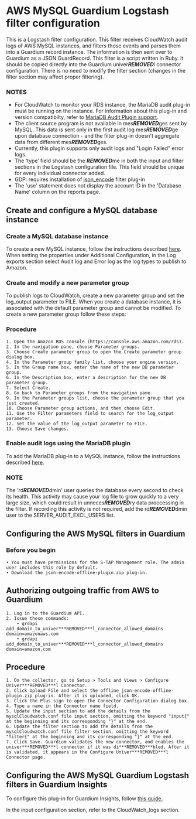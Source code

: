 # AWS MySQL Guardium Logstash filter configuration
This is a Logstash filter configuration. This filter receives CloudWatch audit logs of AWS MySQL instances, and filters those events and parses them into a Guardium record instance. The information is then sent over to Guardium as a JSON GuardRecord.
This filter is a script written in Ruby. It should be copied directly into the Guardium univer***REMOVED***l connector configuration. There is no need to modify the filter section (changes in the filter section may affect proper filtering).

### NOTES
* For CloudWatch to monitor your RDS instance, the MariaDB audit plug-in must be running on the instance. For information about this plug-in and version compatibilty, refer to [MariaDB Audit Plugin support](https://docs.aws.amazon.com/AmazonRDS/latest/UserGuide/Appendix.MySQL.Options.AuditPlugin.html).
* The client source program is not available in mes***REMOVED***ges sent by MySQL. This data is sent only in the first audit log mes***REMOVED***ge upon database connection - and the filter plug-in doesn't aggregate data from different mes***REMOVED***ges.
* Currently, this plugin supports only audit logs and "Login Failed" error logs.
* The ‘type’ field should be the ***REMOVED***me in both the input and filter sections in the Logstash configuration file. This field should be unique for every individual connector added.
* GDP: requires installation of [json_encode](https://www.elastic.co/guide/en/logstash-versioned-plugins/current/v3.0.3-plugins-filters-json_encode.html) filter plug-in
* The 'use' statement does not display the account ID in the 'Database Name' column on the reports page.
## Create and configure a MySQL database instance
### Create a MySQL database instance
To create a new MySQL instance, follow the instructions described [here](https://aws.amazon.com/getting-started/hands-on/create-mysql-db/). When setting the properties under Additional Configuration, in the Log exports section select Audit log and Error log as the log types to publish to Amazon.

### Create and modify a new parameter group
To publish logs to CloudWatch, create a new parameter group and set the log_output parameter to FILE. When you create a database instance, it is associated with the default parameter group and cannot be modified. To create a new parameter group follow these steps:
### Procedure
	1. Open the Amazon RDS console (https://console.aws.amazon.com/rds).
	2. In the navigation pane, choose Parameter groups.
	3. Choose Create parameter group to open the Create parameter group dialog box.
	4. In the Parameter group family list, choose your engine version.
	5. In the Group name box, enter the name of the new DB parameter group.
	6. In the Description box, enter a description for the new DB parameter group.
	7. Select Create.
	8. Go back to Parameter groups from the navigation pane.
	9. In the Parameter groups list, choose the parameter group that you just created.
	10. Choose Parameter group actions, and then choose Edit.
	11. Use the Filter parameters field to search for the log_output parameter.
	12. Set the value of the log_output parameter to FILE.
	13. Choose Save changes.

### Enable audit logs using the MariaDB plugin
To add the MariaDB plug-in to a MySQL instance, follow the instructions described [here](https://docs.aws.amazon.com/AmazonRDS/latest/UserGuide/Appendix.MySQL.Options.AuditPlugin.html).
### NOTE
The 'rd***REMOVED***dmin' user queries the database every second to check its health. This activity may cause your log file to grow quickly to a very large size, which could result in unneces***REMOVED***ry data proccessing in the filter. If recording this activity is not required, add the rd***REMOVED***dmin user to the SERVER_AUDIT_EXCL_USERS list.

## Configuring the AWS MySQL filters in Guardium
### Before you begin
	• You must have permissions for the S-TAP Management role. The admin user includes this role by default.
	• Download the json-encode-offline-plugin.zip plug-in.
## Authorizing outgoing traffic from AWS to Guardium
	1. Log in to the Guardium API.
	2. Issue these commands:
		• grdapi add_domain_to_univer***REMOVED***l_connector_allowed_domains domain=amazonaws.com
		• grdapi add_domain_to_univer***REMOVED***l_connector_allowed_domains domain=amazon.com
## Procedure
	1. On the collector, go to Setup > Tools and Views > Configure Univer***REMOVED***l Connector.
	2. Click Upload File and select the offline json-encode-offline-plugin.zip plug-in. After it is uploaded, click OK.
	3. Click the Plus sign to open the Connector Configuration dialog box.
	4. Type a name in the Connector name field.
	5. Update the input section to add the details from the mysqlCloudwatch.conf file input section, omitting the keyword "input{" at the beginning and its corresponding "}" at the end.
	6. Update the filter section to add the details from the mysqlCloudwatch.conf file filter section, omitting the keyword "filter{" at the beginning and its corresponding "}" at the end.
	7. Click Save. Guardium validates the new connector, and enables the univer***REMOVED***l connector if it was di***REMOVED***bled. After it is validated, it appears in the Configure Univer***REMOVED***l Connector page.

## Configuring the AWS MySQL Guardium Logstash filters in Guardium Insights

To configure this plug-in for Guardium Insights, follow [this guide.](https://github.com/RefaelAdi/univer***REMOVED***l-connectors/blob/INS-18044/docs/UC_Configuration_GI.md#Configuring_Filebeat_to_forward_audit_logs_to_Guardium)

In the input configuration section, refer to the CloudWatch_logs section.